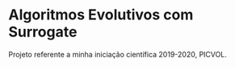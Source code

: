 # Algoritmos Evolutivos com Surrogate

Projeto referente a minha iniciação científica 2019-2020, PICVOL.
